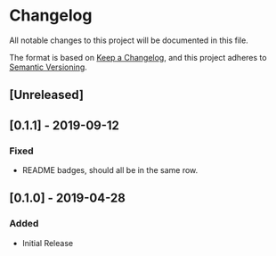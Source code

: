 # Changelog
All notable changes to this project will be documented in this file.

The format is based on [Keep a Changelog](https://keepachangelog.com/en/1.0.0/),
and this project adheres to [Semantic Versioning](https://semver.org/spec/v2.0.0.html).

## [Unreleased]

## [0.1.1] - 2019-09-12
### Fixed
- README badges, should all be in the same row.

## [0.1.0] - 2019-04-28
### Added
 - Initial Release